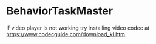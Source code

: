 # BehaviorTaskMaster

If video player is not working try installing video codec at <https://www.codecguide.com/download_kl.htm>.
